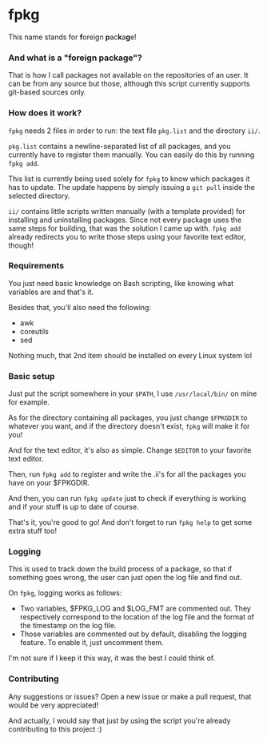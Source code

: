 # fpkg

This name stands for **f**oreign **p**ac**k**a**g**e!

### And what is a "foreign package"?

That is how I call packages not available on the repositories of an user. It can be from any source but those, although this script currently supports git-based sources only.

### How does it work?

`fpkg` needs 2 files in order to run: the text file `pkg.list` and the directory `ii/`.

`pkg.list` contains a newline-separated list of all packages, and you currently have to register them manually. You can easily do this by running `fpkg add`.

This list is currently being used solely for `fpkg` to know which packages it has to update. The update happens by simply issuing a `git pull` inside the selected directory.

`ii/` contains little scripts written manually (with a template provided) for installing and uninstalling packages. Since not every package uses the same steps for building, that was the solution I came up with. `fpkg add` already redirects you to write those steps using your favorite text editor, though!

### Requirements

You just need basic knowledge on Bash scripting, like knowing what variables are and that's it.

Besides that, you'll also need the following:

- awk
- coreutils
- sed

Nothing much, that 2nd item should be installed on every Linux system lol

### Basic setup

Just put the script somewhere in your `$PATH`, I use `/usr/local/bin/` on mine for example.

As for the directory containing all packages, you just change `$FPKGDIR` to whatever you want, and if the directory doesn't exist, `fpkg` will make it for you!

And for the text editor, it's also as simple. Change `$EDITOR` to your favorite text editor.

Then, run `fpkg add` to register and write the .ii's for all the packages you have on your $FPKGDIR.

And then, you can run `fpkg update` just to check if everything is working and if your stuff is up to date of course.

That's it, you're good to go! And don't forget to run `fpkg help` to get some extra stuff too!

### Logging

This is used to track down the build process of a package, so that if something goes wrong, the user can just open the log file and find out.

On `fpkg`, logging works as follows:

- Two variables, $FPKG_LOG and $LOG_FMT are commented out. They respectively correspond to the location of the log file and the format of the timestamp on the log file.
- Those variables are commented out by default, disabling the logging feature. To enable it, just uncomment them.

I'm not sure if I keep it this way, it was the best I could think of.

### Contributing

Any suggestions or issues? Open a new issue or make a pull request, that would be very appreciated!

And actually, I would say that just by using the script you're already contributing to this project :)
